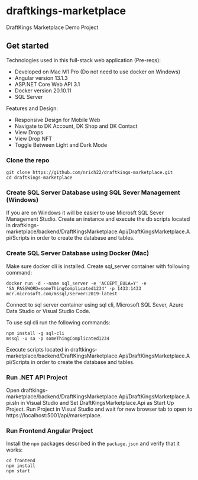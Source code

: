# draftkings-marketplace
DraftKings Marketplace Demo Project

## Get started

Technologies used in this full-stack web application (Pre-reqs):
* Developed on Mac M1 Pro (Do not need to use docker on Windows)
* Angular version 13.1.3
* ASP.NET Core Web API 3.1
* Docker version 20.10.11
* SQL Server

Features and Design:
* Responsive Design for Mobile Web
* Navigate to DK Account, DK Shop and DK Contact
* View Drops
* View Drop NFT
* Toggle Between Light and Dark Mode

### Clone the repo

```shell
git clone https://github.com/nrich22/draftkings-marketplace.git
cd draftkings-marketplace
```

### Create SQL Server Database using SQL Sever Management (Windows)

If you are on Windows it will be easier to use Microsft SQL Sever Management Studio. Create an instance and execute the db scripts located in draftkings-marketplace/backend/DraftKingsMarketplace.Api/DraftKingsMarketplace.Api/Scripts in order to create the database and tables.

### Create SQL Server Database using Docker (Mac)

Make sure docker cli is installed.
Create sql_server container with following command:

```shell
docker run -d --name sql_server -e 'ACCEPT_EULA=Y' -e 'SA_PASSWORD=someThingComplicated1234' -p 1433:1433 mcr.microsoft.com/mssql/server:2019-latest
```

Connect to sql server container using sql cli, Microsoft SQL Sever, Azure Data Studio or Visual Studio Code.

To use sql cli run the following commands:

```shell
npm install -g sql-cli
mssql -u sa -p someThingComplicated1234
```

Execute scripts located in draftkings-marketplace/backend/DraftKingsMarketplace.Api/DraftKingsMarketplace.Api/Scripts in order to create the database and tables.

### Run .NET API Project

Open draftkings-marketplace/backend/DraftKingsMarketplace.Api/DraftKingsMarketplace.Api.sln in Visual Studio and Set DraftKingsMarketplace.Api as Start Up Project. Run Project in Visual Studio and wait for
new browser tab to open to https://localhost:5001/api/marketplace.


### Run Frontend Angular Project

Install the `npm` packages described in the `package.json` and verify that it works:

```shell
cd frontend
npm install
npm start
```